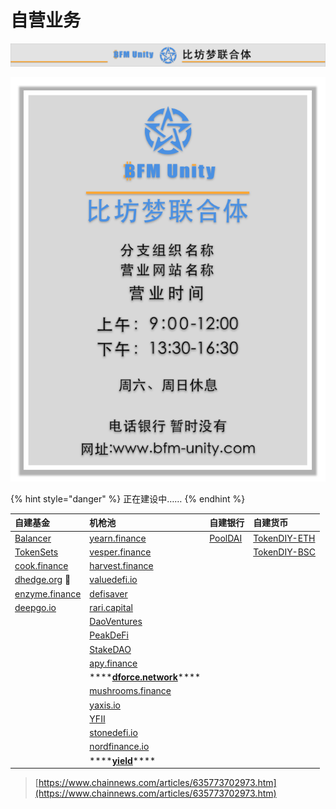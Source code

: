# 自营业务

![](../../.gitbook/assets/yin-hang-pai-bian-.png)

![](../../.gitbook/assets/yin-hang-gao-shi-.png)

{% hint style="danger" %}
正在建设中……
{% endhint %}

| 自建基金 | 机枪池 | 自建银行 | 自建货币 |
| :--- | :--- | :--- | :--- |
| [Balancer](https://balancer.fi/) | [yearn.finance](https://yearn.finance/) | [PoolDAI](https://zeframlou.github.io/pooldai/) | [TokenDIY-ETH](http://tokendiy.defiplot.com/#/) |
| [TokenSets](https://www.tokensets.com/) | [vesper.finance](https://vesper.finance/) |  | [TokenDIY-BSC](http://bsc.tokendiy.defiplot.com/#/) |
| [cook.finance](https://www.cook.finance/) | [harvest.finance](https://harvest.finance/) |  |  |
| [dhedge.org](https://www.dhedge.org/) 🚩 | [valuedefi.io](https://valuedefi.io/) |  |  |
| [enzyme.finance](https://enzyme.finance/) | [defisaver](https://app.defisaver.com/) |  |  |
| [deepgo.io](https://deepgo.io/) | [rari.capital](https://rari.capital/) |  |  |
|  | [DaoVentures](https://beta.daoventures.co/invest) |  |  |
|  | [PeakDeFi](https://peakdefi.com/) |  |  |
|  | [StakeDAO](https://stakedao.org/) |  |  |
|  | [apy.finance](https://apy.finance/) |  |  |
|  | \*\*\*\*[**dforce.network**](https://markets.dforce.network/)\*\*\*\* |  |  |
|  | [mushrooms.finance](https://mushrooms.finance/) |  |  |
|  | [yaxis.io](https://www.yaxis.io/) |  |  |
|  | [YFII](https://dfi.money/#/) |  |  |
|  | [stonedefi.io](https://www.stonedefi.io/) |  |  |
|  | [nordfinance.io](https://app.nordfinance.io/) |  |  |
|  | \*\*\*\*[**yield**](https://www.yield.app/)\*\*\*\* |  |  |

> [https://www.chainnews.com/articles/635773702973.htm](https://www.chainnews.com/articles/635773702973.htm)



